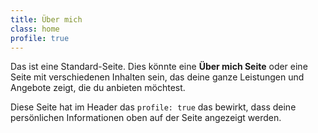 ```yaml
---
title: Über mich
class: home
profile: true
---
```


Das ist eine Standard-Seite. Dies könnte eine **Über mich Seite** oder eine Seite mit verschiedenen Inhalten sein, das deine ganze Leistungen und Angebote zeigt, die du anbieten möchtest. 

Diese Seite hat im Header das `profile: true` das bewirkt, dass deine persönlichen Informationen oben auf der Seite angezeigt werden.

